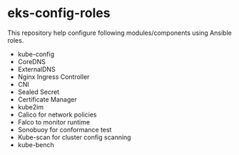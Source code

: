 # eks-config-roles
This repository help configure following modules/components using Ansible roles.

* kube-config
* CoreDNS
* ExternalDNS
* Nginx Ingress Controller
* CNI
* Sealed Secret
* Certificate Manager
* kube2im
* Calico for network policies
* Falco to monitor runtime
* Sonobuoy for conformance test
* Kube-scan for cluster config scanning
* kube-bench
